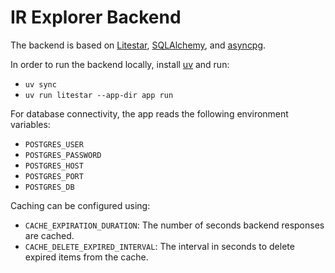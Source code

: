 # IR Explorer Backend

The backend is based on [Litestar](https://litestar.dev/), [SQLAlchemy](https://www.sqlalchemy.org/), and [asyncpg](https://magicstack.github.io/asyncpg/current/).

In order to run the backend locally, install [uv](https://docs.astral.sh/uv/) and run:

- `uv sync`
- `uv run litestar --app-dir app run`

For database connectivity, the app reads the following environment variables:

- `POSTGRES_USER`
- `POSTGRES_PASSWORD`
- `POSTGRES_HOST`
- `POSTGRES_PORT`
- `POSTGRES_DB`

Caching can be configured using:

- `CACHE_EXPIRATION_DURATION`: The number of seconds backend responses are cached.
- `CACHE_DELETE_EXPIRED_INTERVAL`: The interval in seconds to delete expired items from the cache.
